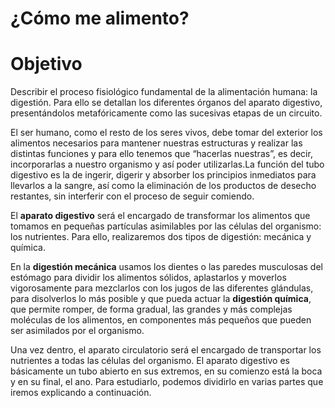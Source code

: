 # ¿Cómo me alimento?

# Objetivo

Describir el proceso fisiológico fundamental de la alimentación humana: la digestión. Para ello se detallan los diferentes órganos del aparato digestivo, presentándolos metafóricamente como las sucesivas etapas de un circuito.

El ser humano, como el resto de los seres vivos, debe tomar del exterior los alimentos necesarios para mantener nuestras estructuras y realizar las distintas funciones y para ello tenemos que “hacerlas nuestras”, es decir, incorporarlas a nuestro organismo y así poder utilizarlas.La función del tubo digestivo es la de ingerir, digerir y absorber los principios inmediatos para llevarlos a la sangre, así como la eliminación de los productos de desecho restantes, sin interferir con el proceso de seguir comiendo.

El **aparato digestivo** será el encargado de transformar los alimentos que tomamos en pequeñas partículas asimilables por las células del organismo: los nutrientes. Para ello, realizaremos dos tipos de digestión: mecánica y química. 

En la **digestión mecánica** usamos los dientes o las paredes musculosas del estómago para dividir los alimentos sólidos, aplastarlos y moverlos vigorosamente para mezclarlos con los jugos de las diferentes glándulas, para disolverlos lo más posible y que pueda actuar la **digestión química**, que permite romper, de forma gradual, las grandes y más complejas moléculas de los alimentos, en componentes más pequeños que pueden ser asimilados por el organismo.

Una vez dentro, el aparato circulatorio será el encargado de transportar los nutrientes a todas las células del organismo. El aparato digestivo es básicamente un tubo abierto en sus extremos, en su comienzo está la boca y en su final, el ano. Para estudiarlo, podemos dividirlo en varias partes que iremos explicando a continuación.